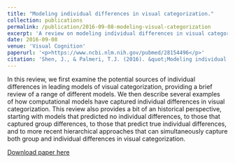 ```yaml
---
title: "Modeling individual differences in visual categorization."
collection: publications
permalink: /publication/2016-09-08-modeling-visual-categorization
excerpt: 'A review on modeling individual differences in visual categorization.'
date: 2016-09-08
venue: 'Visual Cognition'
paperurl: '<p>https://www.ncbi.nlm.nih.gov/pubmed/28154496</p>'
citation: 'Shen, J., & Palmeri, T.J. (2016). &quot;Modeling individual differences in visual categorization.&quot; <i>Visual Cognition, 24</i>, 260-283. doi:10.1080/13506285.2016.1236053'
---
```

In this review, we first examine the potential sources of individual differences in leading models of visual categorization, providing a brief review of a range of different models. We then describe several examples of how computational models have captured individual differences in visual categorization. This review also provides a bit of an historical perspective, starting with models that predicted no individual differences, to those that captured group differences, to those that predict true individual differences, and to more recent hierarchical approaches that can simultaneously capture both group and individual differences in visual categorization. 

[Download paper here](https://drive.google.com/file/d/0ByWLjGvnG6aHcmJnQkUyZ1I5Q3c/view)

